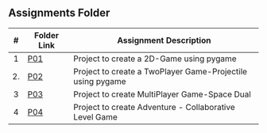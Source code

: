 ##  Assignments Folder

|   #   | Folder Link | Assignment Description |
| :---: | ----------- | ---------------------- |
|   1   | [P01](https://github.com/RakeshRapalli6/5443-2D-Rakesh/tree/main/Assignments/P01) | Project to create a 2D-Game using pygame |
|   2.  | [P02](https://github.com/RakeshRapalli6/5443-2D-Rakesh/tree/main/Assignments/po2) | Project to create a TwoPlayer Game-Projectile using pygame |
|   3   | [P03](https://github.com/RakeshRapalli6/5443-2D-Rakesh/tree/main/Assignments/P03) | Project to create MultiPlayer Game-Space Dual |
|   4   | [P04](https://github.com/ashrithap02/5443-2D-Parupati/tree/main/Assignments/P04) | Project to create Adventure - Collaborative Level Game |


